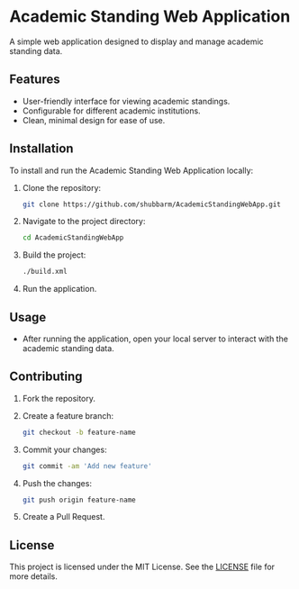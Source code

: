
# Academic Standing Web Application

A simple web application designed to display and manage academic standing data.

## Features

- User-friendly interface for viewing academic standings.
- Configurable for different academic institutions.
- Clean, minimal design for ease of use.

## Installation

To install and run the Academic Standing Web Application locally:

1. Clone the repository:
   ```bash
   git clone https://github.com/shubbarm/AcademicStandingWebApp.git
   ```

2. Navigate to the project directory:
   ```bash
   cd AcademicStandingWebApp
   ```

3. Build the project:
   ```bash
   ./build.xml
   ```

4. Run the application.

## Usage

- After running the application, open your local server to interact with the academic standing data.

## Contributing

1. Fork the repository.
2. Create a feature branch:
   ```bash
   git checkout -b feature-name
   ```

3. Commit your changes:
   ```bash
   git commit -am 'Add new feature'
   ```

4. Push the changes:
   ```bash
   git push origin feature-name
   ```

5. Create a Pull Request.

## License

This project is licensed under the MIT License. See the [LICENSE](LICENSE) file for more details.
